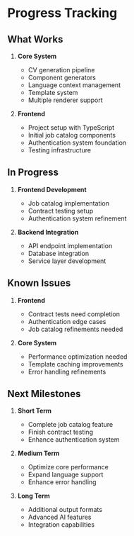 # Progress Tracking

## What Works

1. **Core System**
   - CV generation pipeline
   - Component generators
   - Language context management
   - Template system
   - Multiple renderer support

2. **Frontend**
   - Project setup with TypeScript
   - Initial job catalog components
   - Authentication system foundation
   - Testing infrastructure

## In Progress

1. **Frontend Development**
   - Job catalog implementation
   - Contract testing setup
   - Authentication system refinement

2. **Backend Integration**
   - API endpoint implementation
   - Database integration
   - Service layer development

## Known Issues

1. **Frontend**
   - Contract tests need completion
   - Authentication edge cases
   - Job catalog refinements needed

2. **Core System**
   - Performance optimization needed
   - Template caching improvements
   - Error handling refinements

## Next Milestones

1. **Short Term**
   - Complete job catalog feature
   - Finish contract testing
   - Enhance authentication system

2. **Medium Term**
   - Optimize core performance
   - Expand language support
   - Enhance error handling

3. **Long Term**
   - Additional output formats
   - Advanced AI features
   - Integration capabilities
